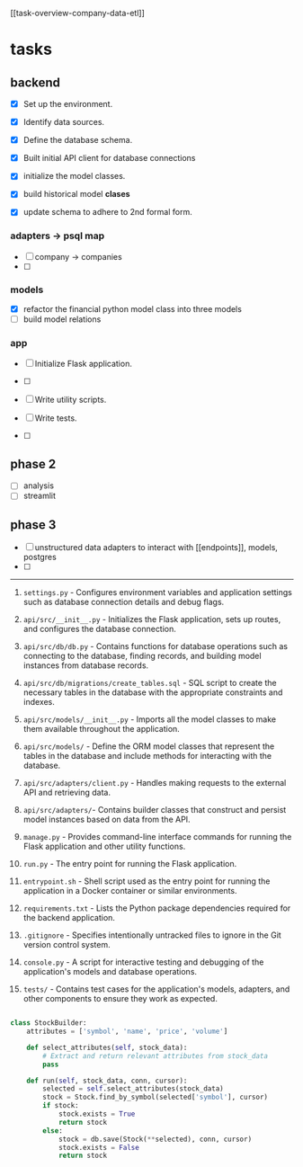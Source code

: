 [[task-overview-company-data-etl]]

# tasks

## backend
- [x] Set up the environment.
- [x] Identify data sources.
- [x] Define the database schema.
- [x] Built initial API client for database connections
- [x] initialize the model classes.
- [x] build historical model **clases**
- [x] update schema to adhere to 2nd formal form. 


### adapters -> psql map
- [ ] company -> companies 
- [ ] 
### models
- [x] refactor the financial python model class into three models
- [ ] build model relations

### app
- [ ] Initialize Flask application.
- [ ] 

- [ ] Write utility scripts.
- [ ] Write tests.
- [ ] 

## phase 2
- [ ] analysis 
- [ ] streamlit

## phase 3
- [ ] unstructured data adapters to interact with [[endpoints]], models, postgres
- [ ] 


---

1. `settings.py` - Configures environment variables and application settings such as database connection details and debug flags.

2. `api/src/__init__.py` - Initializes the Flask application, sets up routes, and configures the database connection.

3. `api/src/db/db.py` - Contains functions for database operations such as connecting to the database, finding records, and building model instances from database records.

4. `api/src/db/migrations/create_tables.sql` - SQL script to create the necessary tables in the database with the appropriate constraints and indexes.

5. `api/src/models/__init__.py` - Imports all the model classes to make them available throughout the application.

6. `api/src/models/` - Define the ORM model classes that represent the tables in the database and include methods for interacting with the database.

7. `api/src/adapters/client.py` - Handles making requests to the external API and retrieving data.

8. `api/src/adapters/`- Contains builder classes that construct and persist model instances based on data from the API.

9. `manage.py` - Provides command-line interface commands for running the Flask application and other utility functions.

10. `run.py` - The entry point for running the Flask application.

11. `entrypoint.sh` - Shell script used as the entry point for running the application in a Docker container or similar environments.

12. `requirements.txt` - Lists the Python package dependencies required for the backend application.

13. `.gitignore` - Specifies intentionally untracked files to ignore in the Git version control system.

14. `console.py` - A script for interactive testing and debugging of the application's models and database operations.

15. `tests/` - Contains test cases for the application's models, adapters, and other components to ensure they work as expected.



```python

class StockBuilder:
    attributes = ['symbol', 'name', 'price', 'volume']

    def select_attributes(self, stock_data):
        # Extract and return relevant attributes from stock_data
        pass

    def run(self, stock_data, conn, cursor):
        selected = self.select_attributes(stock_data)
        stock = Stock.find_by_symbol(selected['symbol'], cursor)
        if stock:
            stock.exists = True
            return stock
        else:
            stock = db.save(Stock(**selected), conn, cursor)
            stock.exists = False
            return stock
```
